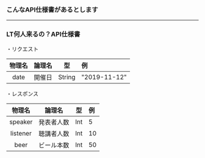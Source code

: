 ### こんなAPI仕様書があるとします

---

### LT何人来るの？API仕様書

<p style="text-align: left;">・リクエスト</p>

| 物理名 | 論理名 | 型 | 例 |
|:-:|:-:|:-:|:--|
| date | 開催日 | String | "2019-11-12" |

<p style="text-align: left;">・レスポンス<p>

| 物理名 | 論理名 | 型 | 例 |
|:-:|:-:|:-:|:--|
| speaker | 発表者人数 | Int | 5 |
| listener | 聴講者人数 | Int | 10 |
| beer | ビール本数 | Int | 50 |
